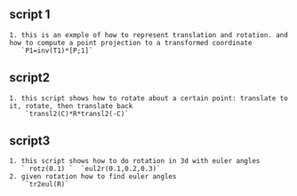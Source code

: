 ## script 1
    1. this is an exmple of how to represent translation and rotation. and how to compute a point projection to a transformed coordinate
       `P1=inv(T1)*[P;1]`


## script2
    1. this script shows how to rotate about a certain point: translate to it, rotate, then translate back
        `transl2(C)*R*transl2(-C)`

## script3
    1. this script shows how to do rotation in 3d with euler angles
       ` rotz(0.1) `  `eul2r(0.1,0.2,0.3)`
    2. given rotation how to find euler angles
        `tr2eul(R)`
